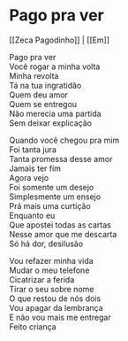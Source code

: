 # Pago pra ver
[[Zeca Pagodinho]] | [[Em]]

Pago pra ver  
Você rogar a minha volta  
Minha revolta  
Tá na tua ingratidão  
Quem deu amor  
Quem se entregou  
Não merecia uma partida  
Sem deixar explicação

Quando você chegou pra mim  
Foi tanta jura  
Tanta promessa desse amor  
Jamais ter fim  
Agora vejo  
Foi somente um desejo  
Simplesmente um ensejo  
Prá mais uma curtição  
Enquanto eu  
Que apostei todas as cartas  
Nesse amor que me descarta  
Só há dor, desilusão

Vou refazer minha vida  
Mudar o meu telefone  
Cicatrizar a ferida  
Tirar o seu sobre nome  
O que restou de nós dois  
Vou apagar da lembrança  
E não vou mais me entregar  
Feito criança